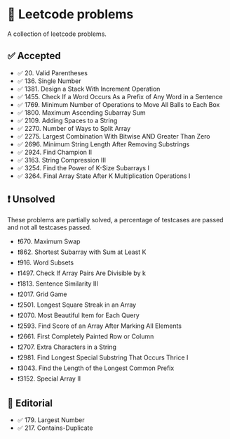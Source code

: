 # 🧩 Leetcode problems

A collection of leetcode problems.

## ✅ Accepted

- ✅ 20\. Valid Parentheses
- ✅ 136\. Single Number
- ✅ 1381\. Design a Stack With Increment Operation
- ✅ 1455\. Check If a Word Occurs As a Prefix of Any Word in a Sentence
- ✅ 1769\. Minimum Number of Operations to Move All Balls to Each Box
- ✅ 1800\. Maximum Ascending Subarray Sum 
- ✅ 2109\. Adding Spaces to a String
- ✅ 2270\. Number of Ways to Split Array
- ✅ 2275\. Largest Combination With Bitwise AND Greater Than Zero
- ✅ 2696\. Minimum String Length After Removing Substrings
- ✅ 2924\. Find Champion II
- ✅ 3163\. String Compression III
- ✅ 3254\. Find the Power of K-Size Subarrays I
- ✅ 3264\. Final Array State After K Multiplication Operations I

## ❗ Unsolved

These problems are partially solved, a percentage of testcases are passed and
not all testcases passed.

- ❗670\. Maximum Swap
- ❗862\. Shortest Subarray with Sum at Least K
- ❗916\. Word Subsets
- ❗1497\. Check If Array Pairs Are Divisible by k
- ❗1813\. Sentence Similarity III
- ❗2017\. Grid Game
- ❗2501\. Longest Square Streak in an Array
- ❗2070\. Most Beautiful Item for Each Query
- ❗2593\. Find Score of an Array After Marking All Elements
- ❗2661\. First Completely Painted Row or Column
- ❗2707\. Extra Characters in a String
- ❗2981\. Find Longest Special Substring That Occurs Thrice I
- ❗3043\. Find the Length of the Longest Common Prefix
- ❗3152\. Special Array II

## 📖 Editorial

- ✅ 179\. Largest Number
- ✅ 217\. Contains-Duplicate
